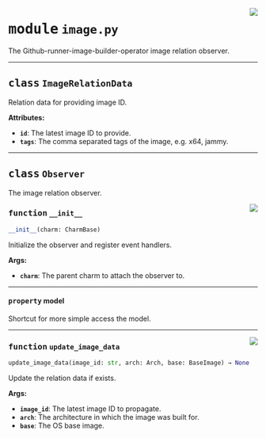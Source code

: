 <!-- markdownlint-disable -->

<a href="../src/image.py#L0"><img align="right" style="float:right;" src="https://img.shields.io/badge/-source-cccccc?style=flat-square"></a>

# <kbd>module</kbd> `image.py`
The Github-runner-image-builder-operator image relation observer. 



---

## <kbd>class</kbd> `ImageRelationData`
Relation data for providing image ID. 



**Attributes:**
 
 - <b>`id`</b>:  The latest image ID to provide. 
 - <b>`tags`</b>:  The comma separated tags of the image, e.g. x64, jammy. 





---

## <kbd>class</kbd> `Observer`
The image relation observer. 

<a href="../src/image.py#L33"><img align="right" style="float:right;" src="https://img.shields.io/badge/-source-cccccc?style=flat-square"></a>

### <kbd>function</kbd> `__init__`

```python
__init__(charm: CharmBase)
```

Initialize the observer and register event handlers. 



**Args:**
 
 - <b>`charm`</b>:  The parent charm to attach the observer to. 


---

#### <kbd>property</kbd> model

Shortcut for more simple access the model. 



---

<a href="../src/image.py#L60"><img align="right" style="float:right;" src="https://img.shields.io/badge/-source-cccccc?style=flat-square"></a>

### <kbd>function</kbd> `update_image_data`

```python
update_image_data(image_id: str, arch: Arch, base: BaseImage) → None
```

Update the relation data if exists. 



**Args:**
 
 - <b>`image_id`</b>:  The latest image ID to propagate. 
 - <b>`arch`</b>:  The architecture in which the image was built for. 
 - <b>`base`</b>:  The OS base image. 


